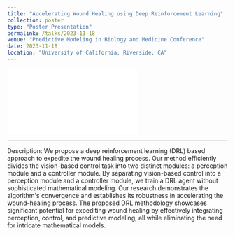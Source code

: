 ```yaml
---
title: "Accelerating Wound Healing using Deep Reinforcement Learning"
collection: poster
type: "Poster Presentation"
permalink: /talks/2023-11-18
venue: "Predictive Modeling in Biology and Medicine Conference"
date: 2023-11-18
location: "University of California, Riverside, CA"
---
```


<embed src="/images/rl4wound_poster.pdf" type="application/pdf">

***

Description:  We propose a deep reinforcement learning (DRL) based approach to expedite the wound 
healing process. Our method efficiently divides the vision-based control task into two distinct 
modules: a perception module and a controller module. By separating vision-based control into a 
perception module and a controller module, we train a DRL agent without sophisticated mathematical 
modeling. Our research demonstrates the algorithm's convergence and establishes its robustness in 
accelerating the wound-healing process. The proposed DRL methodology showcases significant potential 
for expediting wound healing by effectively integrating perception, control, and predictive modeling, 
all while eliminating the need for intricate mathematical models.

